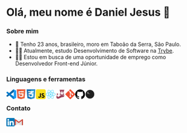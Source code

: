 # Olá, meu nome é Daniel Jesus 👋

### Sobre mim

- 🧔 Tenho 23 anos, brasileiro, moro em Taboão da Serra, São Paulo.
- 👨‍🎓 Atualmente, estudo Desenvolvimento de Software na [Trybe](https://www.betrybe.com/).
- 👨‍💻 Estou em busca de uma oportunidade de emprego como Desenvolvedor Front-end Júnior.

### Linguagens e ferramentas

<img align="left" alt="Visual Studio Code" width="26px" src="https://github.com/danieljs-dev/danieljs-dev/blob/main/icons/vscode.png" />
<img align="left" alt="HTML5" width="26px" src="https://github.com/danieljs-dev/danieljs-dev/blob/main/icons/html5.png" />
<img align="left" alt="CSS3" width="26px" src="https://github.com/danieljs-dev/danieljs-dev/blob/main/icons/css3.png" />
<img align="left" alt="JavaScript" width="26px" src="https://github.com/danieljs-dev/danieljs-dev/blob/main/icons/javascript.png" />
<img align="left" alt="React" width="26px" src="https://github.com/danieljs-dev/danieljs-dev/blob/main/icons/react.png" />
<img align="left" alt="Jest" width="26px" src="https://github.com/danieljs-dev/danieljs-dev/blob/main/icons/jest.png" />
<img align="left" alt="Git" width="26px" src="https://github.com/danieljs-dev/danieljs-dev/blob/main/icons/git.png" />
<img align="left" alt="GitHub" width="26px" src="https://github.com/danieljs-dev/danieljs-dev/blob/main/icons/github.png" />
<img align="left" alt="Terminal" width="26px" src="https://github.com/danieljs-dev/danieljs-dev/blob/main/icons/terminal.png" />

<br />

### Contato

[<img align="left" alt="Daniel J. Souza | LinkedIn" width="22px" src="https://github.com/danieljs-dev/danieljs-dev/blob/main/icons/linkedin.png" />](https://www.linkedin.com/in/daniel-js)
[<img align="left" alt="Daniel J. Souza | Email" width="22px" src="https://github.com/danieljs-dev/danieljs-dev/blob/main/icons/gmail.png" />](mailto:dev.danieljs@gmail.com)

